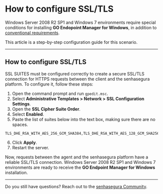 # How to configure SSL/TLS

Windows Server 2008 R2 SP1 and Windows 7 environments require special conditions for installing **GO Endopoint Manager for Windows**, in addition to [conventional requirements](/v3-32/docs/go-endpoint-manager-windows-requirements-legacy).

This article is a step-by-step configuration guide for this scenario.

* * *

## How to configure SSL/TLS

SSL SUITES must be configured correctly to create a secure SSL/TLS connection for HTTPS requests between the client and the senhasegura platform. To configure it, follow these steps:

1. Open the command prompt and run `gpedit.msc`.
2. Select **Administrative Templates > Network > SSL Configuration Settings**.
3. Open the **SSL Cipher Suite Order**.
4. Select **Enabled**.
5. Paste the list of suites below into the text box, making sure there are no spaces.
```
TLS_DHE_RSA_WITH_AES_256_GCM_SHA384,TLS_DHE_RSA_WITH_AES_128_GCM_SHA256,TLS_ECDHE_RSA_WITH_AES_256_CBC_SHA384_P256,TLS_DHE_RSA_WITH_AES_256_CBC_SHA,TLS_DHE_RSA_WITH_AES_128_CBC_SHA,TLS_ECDHE_RSA_WITH_AES_128_CBC_SHA256_P256,TLS_ECDHE_ECDSA_WITH_AES_128_CBC_SHA256_P256,TLS_ECDHE_ECDSA_WITH_AES_256_CBC_SHA384_P384,TLS_ECDHE_ECDSA_WITH_AES_128_GCM_SHA256_P256,TLS_ECDHE_ECDSA_WITH_AES_256_GCM_SHA384_P384,TLS_ECDHE_RSA_WITH_AES_128_CBC_SHA_P256,TLS_ECDHE_RSA_WITH_AES_256_CBC_SHA_P256,TLS_ECDHE_ECDSA_WITH_AES_128_CBC_SHA_P256,TLS_ECDHE_ECDSA_WITH_AES_256_CBC_SHA_P256,TLS_DHE_DSS_WITH_AES_128_CBC_SHA,TLS_DHE_DSS_WITH_AES_256_CBC_SHA
```
6. Click **Apply**.
7. Restart the server.

Now, requests between the agent and the senhasegura platform have a reliable SSL/TLS connection. Windows Server 2008 R2 SP1 and Windows 7 environments are ready to receive the **GO Endpoint Manager for Windows** installation.

* * *

Do you still have questions? Reach out to the [senhasegura Community](https://community.senhasegura.io/).